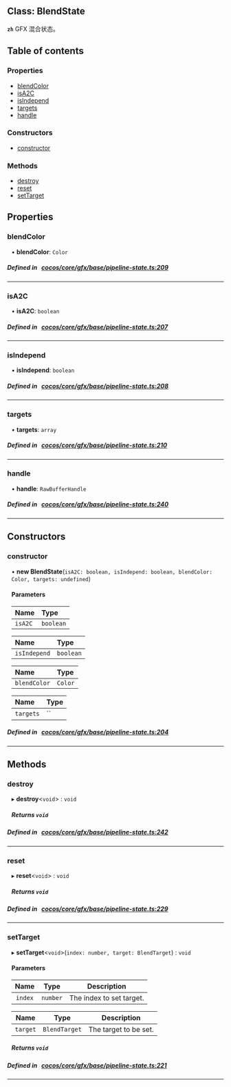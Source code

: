 
## Class: BlendState







**`zh`** GFX 混合状态。



<div class="table-of-content">
<h2>Table of contents</h2>


### Properties

- [ blendColor](#blendColor)
- [ isA2C](#isA2C)
- [ isIndepend](#isIndepend)
- [ targets](#targets)
- [ handle](#handle)

### Constructors

- [ constructor](#constructor)

### Methods

- [ destroy](#destroy)
- [ reset](#reset)
- [ setTarget](#setTarget)
</div>

## Properties


### blendColor
<div style="margin-left: 10px;">




•  **blendColor**:
`Color` 
</div>

##### Defined in &nbsp;   [cocos/core/gfx/base/pipeline-state.ts:209](https://github.com/cocos-creator/engine/blob/c7bf6b8a9/cocos/core/gfx/base/pipeline-state.ts#L209)&nbsp;


___


### isA2C
<div style="margin-left: 10px;">




•  **isA2C**:
`boolean` 
</div>

##### Defined in &nbsp;   [cocos/core/gfx/base/pipeline-state.ts:207](https://github.com/cocos-creator/engine/blob/c7bf6b8a9/cocos/core/gfx/base/pipeline-state.ts#L207)&nbsp;


___


### isIndepend
<div style="margin-left: 10px;">




•  **isIndepend**:
`boolean` 
</div>

##### Defined in &nbsp;   [cocos/core/gfx/base/pipeline-state.ts:208](https://github.com/cocos-creator/engine/blob/c7bf6b8a9/cocos/core/gfx/base/pipeline-state.ts#L208)&nbsp;


___


### targets
<div style="margin-left: 10px;">




•  **targets**:
`array` 
</div>

##### Defined in &nbsp;   [cocos/core/gfx/base/pipeline-state.ts:210](https://github.com/cocos-creator/engine/blob/c7bf6b8a9/cocos/core/gfx/base/pipeline-state.ts#L210)&nbsp;


___


### handle
<div style="margin-left: 10px;">




•  **handle**:
 ``RawBufferHandle`` 
</div>

##### Defined in &nbsp;   [cocos/core/gfx/base/pipeline-state.ts:240](https://github.com/cocos-creator/engine/blob/c7bf6b8a9/cocos/core/gfx/base/pipeline-state.ts#L240)&nbsp;


___

<!---->
## Constructors


### constructor
<div style="margin-left: 10px;">

• **new BlendState**(`isA2C: boolean, isIndepend: boolean, blendColor: Color, targets: undefined`)

#### Parameters
| Name | Type |
| :------ | :------ |
| `isA2C` | `boolean` |





| Name | Type |
| :------ | :------ |
| `isIndepend` | `boolean` |





| Name | Type |
| :------ | :------ |
| `blendColor` | `Color` |





| Name | Type |
| :------ | :------ |
| `targets` | `` |





</div>

##### Defined in &nbsp;   [cocos/core/gfx/base/pipeline-state.ts:204](https://github.com/cocos-creator/engine/blob/c7bf6b8a9/cocos/core/gfx/base/pipeline-state.ts#L204)&nbsp;


---

<!---->
## Methods

### destroy
<div style="margin-left: 10px;">

▸   **destroy**<`void`\> : `void`




<!---->
<!--    #### Returns `void` -->
<!---->


##### Returns `void`




</div>

##### Defined in &nbsp;   [cocos/core/gfx/base/pipeline-state.ts:242](https://github.com/cocos-creator/engine/blob/c7bf6b8a9/cocos/core/gfx/base/pipeline-state.ts#L242)&nbsp;
___
### reset
<div style="margin-left: 10px;">

▸   **reset**<`void`\> : `void`




<!---->
<!--    #### Returns `void` -->
<!---->


##### Returns `void`




</div>

##### Defined in &nbsp;   [cocos/core/gfx/base/pipeline-state.ts:229](https://github.com/cocos-creator/engine/blob/c7bf6b8a9/cocos/core/gfx/base/pipeline-state.ts#L229)&nbsp;
___
### setTarget
<div style="margin-left: 10px;">

▸   **setTarget**<`void`\>(`index: number, target: BlendTarget`) : `void`




<!---->
<!--    #### Returns `void` -->
<!---->

#### Parameters

| Name | Type | Description |
| :------: | :------: | :------: |
| `index` | `number` | The index to set target.  |

| Name | Type | Description |
| :------: | :------: | :------: |
| `target` | `BlendTarget` | The target to be set.  |



##### Returns `void`




</div>

##### Defined in &nbsp;   [cocos/core/gfx/base/pipeline-state.ts:221](https://github.com/cocos-creator/engine/blob/c7bf6b8a9/cocos/core/gfx/base/pipeline-state.ts#L221)&nbsp;
___
<!---->



